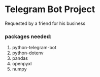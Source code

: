 # Telegram Bot Project

Requested by a friend for his business

### packages needed:
1) python-telegram-bot
2) python-dotenv
3) pandas
4) openpyxl
5) numpy
